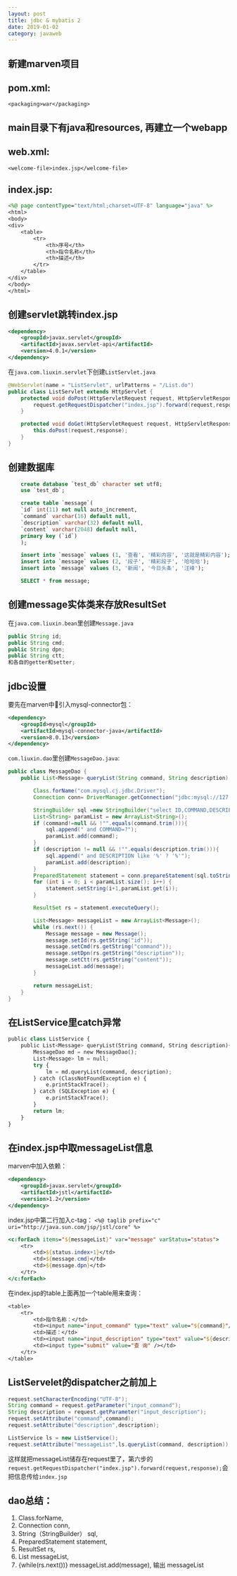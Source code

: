 ```yaml
---
layout: post
title: jdbc & mybatis 2
date: 2019-01-02
category: javaweb
---
```


## 新建marven项目
## pom.xml: 
`<packaging>war</packaging>`
## main目录下有java和resources, 再建立一个webapp
## web.xml: 
`<welcome-file>index.jsp</welcome-file>`

## index.jsp: 
```jsp
<%@ page contentType="text/html;charset=UTF-8" language="java" %>
<html>
<body>
<div>
    <table>
        <tr>
            <th>序号</th>
            <th>指令名称</th>
            <th>描述</th>
        </tr>
    </table>
</div>
</body>
</html>
```

## 创建servlet跳转index.jsp
```xml
<dependency>
    <groupId>javax.servlet</groupId>
    <artifactId>javax.servlet-api</artifactId>
    <version>4.0.1</version>
</dependency>
```

在`java.com.liuxin.servlet`下创建`ListServlet.java`
```java
@WebServlet(name = "ListServlet", urlPatterns = "/List.do")
public class ListServlet extends HttpServlet {
    protected void doPost(HttpServletRequest request, HttpServletResponse response) throws ServletException, IOException {
        request.getRequestDispatcher("index.jsp").forward(request,response);
    }

    protected void doGet(HttpServletRequest request, HttpServletResponse response) throws ServletException, IOException {
        this.doPost(request,response);
    }
}
```

## 创建数据库
```sql
    create database `test_db` character set utf8;
    use `test_db`;

    create table `message`(
    `id` int(11) not null auto_increment,
    `command` varchar(16) default null,
    `description` varchar(32) default null,
    `content` varchar(2048) default null,
    primary key (`id`)
    );

    insert into `message` values (1, '查看', '精彩内容', '这就是精彩内容');
    insert into `message` values (2, '段子', '精彩段子', '哈哈哈');
    insert into `message` values (3, '新闻', '今日头条', '汪峰');

    SELECT * from message;
```

## 创建message实体类来存放ResultSet
在`java.com.liuxin.bean`里创建`Message.java`
```java
public String id;
public String cmd;
public String dpn;
public String ctt;
和各自的getter和setter;
```

## jdbc设置
要先在marven中引入mysql-connector包：
```xml
<dependency>
    <groupId>mysql</groupId>
    <artifactId>mysql-connector-java</artifactId>
    <version>8.0.13</version>
</dependency>
```
`com.liuxin.dao`里创建`MessageDao.java`:
```java
public class MessageDao {
    public List<Message> queryList(String command, String description) throws ClassNotFoundException, SQLException {

        Class.forName("com.mysql.cj.jdbc.Driver");
        Connection conn= DriverManager.getConnection("jdbc:mysql://127.0.0.1:3306/test_db?useUnicode=true&characterEncoding=UTF-8","root","307715");

        StringBuilder sql =new StringBuilder("select ID,COMMAND,DESCRIPTION,CONTENT from MESSAGE where 1=1");
        List<String> paramList = new ArrayList<String>();
        if (command!=null && !"".equals(command.trim())){
            sql.append(" and COMMAND=?");
            paramList.add(command);
        }
        if (description != null && !"".equals(description.trim())){
            sql.append(" and DESCRIPTION like '%' ? '%'");
            paramList.add(description);
        }
        PreparedStatement statement = conn.prepareStatement(sql.toString());
        for (int i = 0; i < paramList.size(); i++) {
            statement.setString(i+1,paramList.get(i));
        }

        ResultSet rs = statement.executeQuery();

        List<Message> messageList = new ArrayList<Message>();
        while (rs.next()) {
            Message message = new Message();
            message.setId(rs.getString("id"));
            message.setCmd(rs.getString("command"));
            message.setDpn(rs.getString("description"));
            message.setCtt(rs.getString("content"));
            messageList.add(message);
        }

        return messageList;
    }
}
```

## 在ListService里catch异常
```python
public class ListService {
    public List<Message> queryList(String command, String description){
        MessageDao md = new MessageDao();
        List<Message> lm = null;
        try {
            lm = md.queryList(command, description);
        } catch (ClassNotFoundException e) {
            e.printStackTrace();
        } catch (SQLException e) {
            e.printStackTrace();
        }
        return lm;
    }
}
```

## 在index.jsp中取messageList信息
marven中加入依赖：
```xml
<dependency>
    <groupId>javax.servlet</groupId>
    <artifactId>jstl</artifactId>
    <version>1.2</version>
</dependency>
```

index.jsp中第二行加入c-tag：
`<%@ taglib prefix="c" uri="http://java.sun.com/jsp/jstl/core" %>`

```jsp
<c:forEach items="${messageList}" var="message" varStatus="status">
    <tr>
        <td>${status.index+1}</td>
        <td>${message.cmd}</td>
        <td>${message.dpn}</td>
    </tr>
</c:forEach>
```

在index.jsp的table上面再加一个table用来查询：
```jsp
<table>
    <tr>
        <td>指令名称：</td>
        <td><input name="input_command" type="text" value="${command}"/></td>
        <td>描述：</td>
        <td><input name="input_description" type="text" value="${description}"/></td>
        <td><input type="submit" value="查 询" /></td>
    </tr>
</table>
```

## ListServelet的dispatcher之前加上
```java
request.setCharacterEncoding("UTF-8");
String command = request.getParameter("input_command");
String description = request.getParameter("input_description");
request.setAttribute("command",command);
request.setAttribute("description",description);

ListService ls = new ListService();
request.setAttribute("messageList",ls.queryList(command, description));
```
这样就把messageList储存在request里了，第六步的`request.getRequestDispatcher("index.jsp").forward(request,response);`会把信息传给`index.jsp`

## dao总结：
1. Class.forName, 
2. Connection conn, 
3. String（StringBuilder） sql, 
4. PreparedStatement statement, 
5. ResultSet rs,
6. List<Message> messageList,
7. {while(rs.next())} messageList.add(message),
输出 messageList


